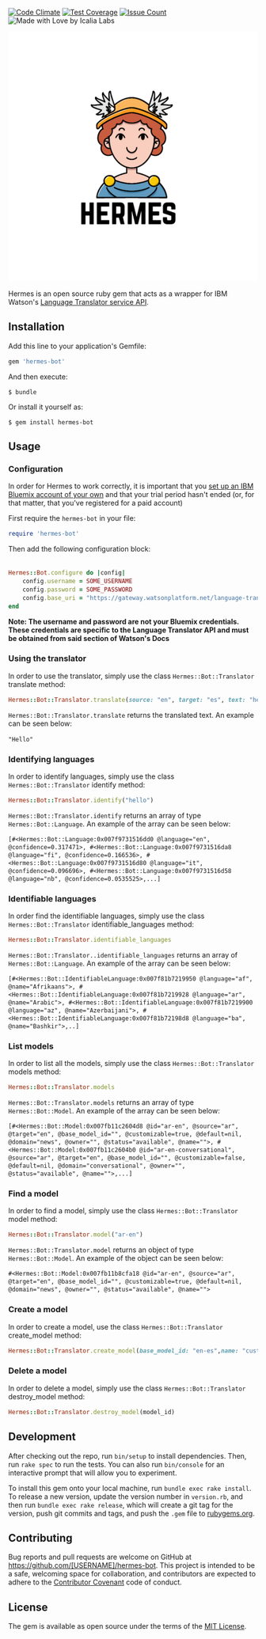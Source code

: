 [![Code Climate](https://codeclimate.com/github/IcaliaLabs/hermes/badges/gpa.svg)](https://codeclimate.com/github/IcaliaLabs/hermes)
[![Test Coverage](https://codeclimate.com/github/IcaliaLabs/hermes/badges/coverage.svg)](https://codeclimate.com/github/IcaliaLabs/hermes/coverage)
[![Issue Count](https://codeclimate.com/github/IcaliaLabs/hermes/badges/issue_count.svg)](https://codeclimate.com/github/IcaliaLabs/hermes)
![Made with Love by Icalia Labs](https://img.shields.io/badge/With%20love%20by-Icalia%20Labs-ff3434.svg)

<div style="text-align:center">
  <img src="assets/logo.png" width="980">
</div>

Hermes is an open source ruby gem that acts as a wrapper for IBM Watson's [Language Translator service API](https://www.ibm.com/watson/developercloud/language-translator.html).

## Installation

Add this line to your application's Gemfile:

```ruby
gem 'hermes-bot'
```

And then execute:

    $ bundle

Or install it yourself as:

    $ gem install hermes-bot

## Usage

### Configuration

In order for Hermes to work correctly, it is important that you [set up an IBM Bluemix account of your own](https://console.ng.bluemix.net/) and that your trial period hasn't ended (or, for that matter, that you've registered for a paid account)

First require the `hermes-bot` in your file:

```ruby
require 'hermes-bot'
```

Then add the following configuration block:

```ruby

Hermes::Bot.configure do |config|
	config.username = SOME_USERNAME
	config.password = SOME_PASSWORD
	config.base_uri = "https://gateway.watsonplatform.net/language-translator/api"
end
```

**Note: The username and password are not your Bluemix credentials. These
credentials are specific to the Language Translator API and must
be obtained from said section of Watson's Docs**

### Using the translator

In order to use the translator, simply use the class `Hermes::Bot::Translator` translate method:

```ruby
Hermes::Bot::Translator.translate(source: "en", target: "es", text: "hello")
```

`Hermes::Bot::Translator.translate` returns the translated text. An example can be seen below:

`"Hello"`  

### Identifying languages

In order to identify languages, simply use the class `Hermes::Bot::Translator` identify method:

```ruby
Hermes::Bot::Translator.identify("hello")
```
`Hermes::Bot::Translator.identify` returns an array of type `Hermes::Bot::Language`. An example of the array can be seen below:

```
[#<Hermes::Bot::Language:0x007f9731516dd0 @language="en", @confidence=0.317471>, #<Hermes::Bot::Language:0x007f9731516da8 @language="fi", @confidence=0.166536>, #<Hermes::Bot::Language:0x007f9731516d80 @language="it", @confidence=0.096696>, #<Hermes::Bot::Language:0x007f9731516d58 @language="nb", @confidence=0.0535525>,...]
 ```

### Identifiable languages

In order find the identifiable languages, simply use the class `Hermes::Bot::Translator` identifiable_languages method:

```ruby
Hermes::Bot::Translator.identifiable_languages
```
`Hermes::Bot::Translator..identifiable_languages` returns an array of `Hermes::Bot::Language`. An example of the array can be seen below:

```
[#<Hermes::Bot::IdentifiableLanguage:0x007f81b7219950 @language="af", @name="Afrikaans">, #<Hermes::Bot::IdentifiableLanguage:0x007f81b7219928 @language="ar", @name="Arabic">, #<Hermes::Bot::IdentifiableLanguage:0x007f81b7219900 @language="az", @name="Azerbaijani">, #<Hermes::Bot::IdentifiableLanguage:0x007f81b72198d8 @language="ba", @name="Bashkir">,..]
```

### List models

In order to list all the models, simply use the class `Hermes::Bot::Translator` models method:

```ruby
Hermes::Bot::Translator.models
```

`Hermes::Bot::Translator.models` returns an array of type `Hermes::Bot::Model`. An example of the array can be seen below:

```
[#<Hermes::Bot::Model:0x007fb11c2604d8 @id="ar-en", @source="ar", @target="en", @base_model_id="", @customizable=true, @default=nil, @domain="news", @owner="", @status="available", @name="">, #<Hermes::Bot::Model:0x007fb11c2604b0 @id="ar-en-conversational", @source="ar", @target="en", @base_model_id="", @customizable=false, @default=nil, @domain="conversational", @owner="", @status="available", @name="">,...]
```

### Find a model

In order to find a model, simply use the class `Hermes::Bot::Translator` model method:

```ruby
Hermes::Bot::Translator.model("ar-en")
```

`Hermes::Bot::Translator.model` returns an object of type `Hermes::Bot::Model`. An example of the object can be seen below:

```
#<Hermes::Bot::Model:0x007fb11b8cfa18 @id="ar-en", @source="ar", @target="en", @base_model_id="", @customizable=true, @default=nil, @domain="news", @owner="", @status="available", @name="">
```

### Create a model

In order to create a model, use the class `Hermes::Bot::Translator` create_model method:

```ruby
Hermes::Bot::Translator.create_model(base_model_id: "en-es",name: "custom-english-to-spanish",forced_glossary: File.open("/Users/Jorge/Desktop/tmxExample.tmx"
```

<!-- `Hermes::Bot::Translator.create_model` returns the newly created object of type `Hermes::Bot::Model`. An example of the object can be seen below: -->

### Delete a model

In order to delete a model, simply  use the class `Hermes::Bot::Translator` destroy_model method:

```ruby
Hermes::Bot::Translator.destroy_model(model_id)
```

## Development

After checking out the repo, run `bin/setup` to install dependencies. Then, run `rake spec` to run the tests. You can also run `bin/console` for an interactive prompt that will allow you to experiment.

To install this gem onto your local machine, run `bundle exec rake install`. To release a new version, update the version number in `version.rb`, and then run `bundle exec rake release`, which will create a git tag for the version, push git commits and tags, and push the `.gem` file to [rubygems.org](https://rubygems.org).

## Contributing

Bug reports and pull requests are welcome on GitHub at https://github.com/[USERNAME]/hermes-bot. This project is intended to be a safe, welcoming space for collaboration, and contributors are expected to adhere to the [Contributor Covenant](http://contributor-covenant.org) code of conduct.


## License

The gem is available as open source under the terms of the [MIT License](http://opensource.org/licenses/MIT).
